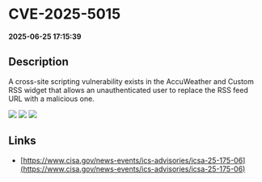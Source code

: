 # CVE-2025-5015

**2025-06-25 17:15:39**

## Description
A cross-site scripting vulnerability exists in the AccuWeather and Custom RSS widget that allows an unauthenticated user to replace the RSS feed URL with a malicious one.

![](https://img.shields.io/static/v1?label=Score&message=8.8&color=red)
![](https://img.shields.io/static/v1?label=Severity&message=HIGH&color=red)
![](https://img.shields.io/static/v1?label=CWE&message=XSS&color=green)

## Links
- [https://www.cisa.gov/news-events/ics-advisories/icsa-25-175-06](https://www.cisa.gov/news-events/ics-advisories/icsa-25-175-06)
